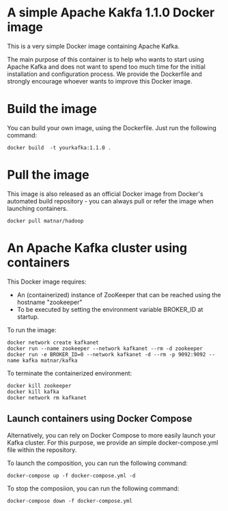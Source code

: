 # A simple Apache Kakfa 1.1.0 Docker image

This is a very simple Docker image containing Apache Kafka. 

The main purpose of this container is to help who wants to start using Apache Kafka and does not want to spend too much time for the initial installation and configuration process. 
We provide the Dockerfile and strongly encourage whoever wants to improve this Docker image.


# Build the image

You can build your own image, using the Dockerfile. Just run the following command: 

```
docker build  -t yourkafka:1.1.0 .
```
# Pull the image

This image is also released as an official Docker image from Docker's automated build repository - you can always pull or refer the image when launching containers.

```
docker pull matnar/hadoop
```

# An Apache Kafka cluster using containers

This Docker image requires:
- An (containerized) instance of ZooKeeper that can be reached using the hostname "zookeeper"
- To be executed by setting the environment variable BROKER_ID at startup.

To run the image:
```
docker network create kafkanet
docker run --name zookeeper --network kafkanet --rm -d zookeeper
docker run -e BROKER_ID=0 --network kafkanet -d --rm -p 9092:9092 --name kafka matnar/kafka
```

To terminate the containerized environment:
```
docker kill zookeeper
docker kill kafka
docker network rm kafkanet
```

## Launch containers using Docker Compose
Alternatively, you can rely on Docker Compose to more easily launch your Kafka cluster. 
For this purpose, we provide an simple docker-compose.yml file within the repository.

To launch the composition, you can run the following command: 
```
docker-compose up -f docker-compose.yml -d 
```


To stop the composiion, you can run the following command: 
```
docker-compose down -f docker-compose.yml
```
